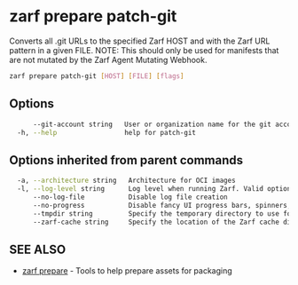 # zarf prepare patch-git

Converts all .git URLs to the specified Zarf HOST and with the Zarf URL pattern in a given FILE.  NOTE:
This should only be used for manifests that are not mutated by the Zarf Agent Mutating Webhook.

``` bash
zarf prepare patch-git [HOST] [FILE] [flags]
```

## Options

``` bash
      --git-account string   User or organization name for the git account that the repositories are created under. (default "zarf-git-user")
  -h, --help                 help for patch-git
```

## Options inherited from parent commands

``` bash
  -a, --architecture string   Architecture for OCI images
  -l, --log-level string      Log level when running Zarf. Valid options are: warn, info, debug, trace (default "info")
      --no-log-file           Disable log file creation
      --no-progress           Disable fancy UI progress bars, spinners, logos, etc
      --tmpdir string         Specify the temporary directory to use for intermediate files
      --zarf-cache string     Specify the location of the Zarf cache directory (default "~/.zarf-cache")
```

## SEE ALSO

* [zarf prepare](zarf_prepare.md) - Tools to help prepare assets for packaging
